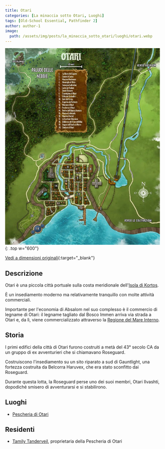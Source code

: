 ```yaml
---
title: Otari
categories: [La minaccia sotto Otari, Luoghi]
tags: [Old-School Essential, Pathfinder 2]
author: author-1
image:
  path: /assets/img/posts/la_minaccia_sotto_otari/luoghi/otari.webp
---
```


![Desktop View](/assets/img/posts/la_minaccia_sotto_otari/luoghi/otari.webp){: .top w="600"}

[Vedi a dimensioni originali](/assets/img/posts/la_minaccia_sotto_otari/luoghi/otari.webp){:target="_blank"}

## Descrizione

Otari è una piccola città portuale sulla costa meridionale dell'[Isola di Kortos](/posts/Isola_di_Kortos).

È un insediamento moderno ma relativamente tranquillo con molte attività commerciali.

Importante per l'economia di Absalom nel suo complesso è il commercio di legname di Otari: il legname tagliato dal Bosco Immen arriva via strada a Otari e, da lì, viene commercializzato attraverso la [Regione del Mare Interno](/posts/Mare_interno).


## Storia

I primi edifici della città di Otari furono costruiti a metà del 43° secolo CA da un gruppo di ex avventurieri che si chiamavano Roseguard. 

Costruiscono l'insediamento su un sito riparato a sud di Gauntlight, una fortezza costruita da Belcorra Haruvex, che era stato sconfitto dai Roseguard. 

Durante questa lotta, la Roseguard perse uno dei suoi membri, Otari Ilvashti, dopodiché smisero di avventurarsi e si stabilirono.


## Luoghi
- [Pescheria di Otari](/posts/Pescheria_di_Otari)

## Residenti
- [Tamily Tanderveil](/posts/Tamily_Tanderveil), proprietaria della Pescheria di Otari